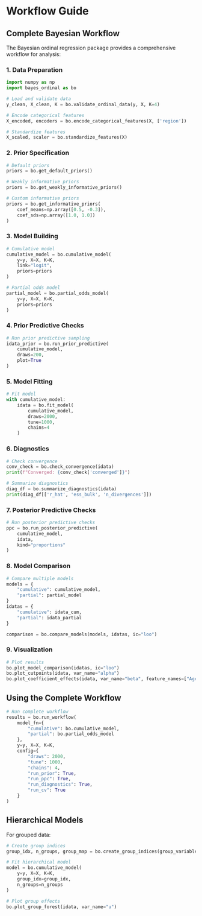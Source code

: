 # Workflow Guide

## Complete Bayesian Workflow

The Bayesian ordinal regression package provides a comprehensive workflow for analysis:

### 1. Data Preparation

```python
import numpy as np
import bayes_ordinal as bo

# Load and validate data
y_clean, X_clean, K = bo.validate_ordinal_data(y, X, K=4)

# Encode categorical features
X_encoded, encoders = bo.encode_categorical_features(X, ['region'])

# Standardize features
X_scaled, scaler = bo.standardize_features(X)
```

### 2. Prior Specification

```python
# Default priors
priors = bo.get_default_priors()

# Weakly informative priors
priors = bo.get_weakly_informative_priors()

# Custom informative priors
priors = bo.get_informative_priors(
    coef_means=np.array([0.5, -0.3]),
    coef_sds=np.array([1.0, 1.0])
)
```

### 3. Model Building

```python
# Cumulative model
cumulative_model = bo.cumulative_model(
    y=y, X=X, K=K,
    link="logit",
    priors=priors
)

# Partial odds model
partial_model = bo.partial_odds_model(
    y=y, X=X, K=K,
    priors=priors
)
```

### 4. Prior Predictive Checks

```python
# Run prior predictive sampling
idata_prior = bo.run_prior_predictive(
    cumulative_model,
    draws=200,
    plot=True
)
```

### 5. Model Fitting

```python
# Fit model
with cumulative_model:
    idata = bo.fit_model(
        cumulative_model,
        draws=2000,
        tune=1000,
        chains=4
    )
```

### 6. Diagnostics

```python
# Check convergence
conv_check = bo.check_convergence(idata)
print(f"Converged: {conv_check['converged']}")

# Summarize diagnostics
diag_df = bo.summarize_diagnostics(idata)
print(diag_df[['r_hat', 'ess_bulk', 'n_divergences']])
```

### 7. Posterior Predictive Checks

```python
# Run posterior predictive checks
ppc = bo.run_posterior_predictive(
    cumulative_model,
    idata,
    kind="proportions"
)
```

### 8. Model Comparison

```python
# Compare multiple models
models = {
    "cumulative": cumulative_model,
    "partial": partial_model
}
idatas = {
    "cumulative": idata_cum,
    "partial": idata_partial
}

comparison = bo.compare_models(models, idatas, ic="loo")
```

### 9. Visualization

```python
# Plot results
bo.plot_model_comparison(idatas, ic="loo")
bo.plot_cutpoints(idata, var_name="alpha")
bo.plot_coefficient_effects(idata, var_name="beta", feature_names=["Age", "Income"])
```

## Using the Complete Workflow

```python
# Run complete workflow
results = bo.run_workflow(
    model_fn={
        "cumulative": bo.cumulative_model,
        "partial": bo.partial_odds_model
    },
    y=y, X=X, K=K,
    config={
        "draws": 2000,
        "tune": 1000,
        "chains": 4,
        "run_prior": True,
        "run_ppc": True,
        "run_diagnostics": True,
        "run_cv": True
    }
)
```

## Hierarchical Models

For grouped data:

```python
# Create group indices
group_idx, n_groups, group_map = bo.create_group_indices(group_variable)

# Fit hierarchical model
model = bo.cumulative_model(
    y=y, X=X, K=K,
    group_idx=group_idx,
    n_groups=n_groups
)

# Plot group effects
bo.plot_group_forest(idata, var_name="u")
```
